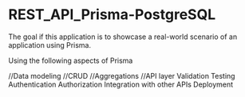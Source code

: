 ﻿# REST_API_Prisma-PostgreSQL

The goal if this application is to showcase a real-world scenario of an application using Prisma.

Using the following aspects of Prisma

//Data modeling
//CRUD
//Aggregations
//API layer
Validation
Testing
Authentication
Authorization
Integration with other APIs
Deployment
